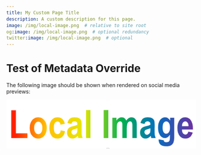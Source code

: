 ```yaml
---
title: My Custom Page Title
description: A custom description for this page.
image: /img/local-image.png  # relative to site root
og:image: /img/local-image.png  # optional redundancy
twitter:image: /img/local-image.png  # optional
---
```


# Test of Metadata Override

The following image should be shown when rendered on social media previews:

![](./img/local-image.png)